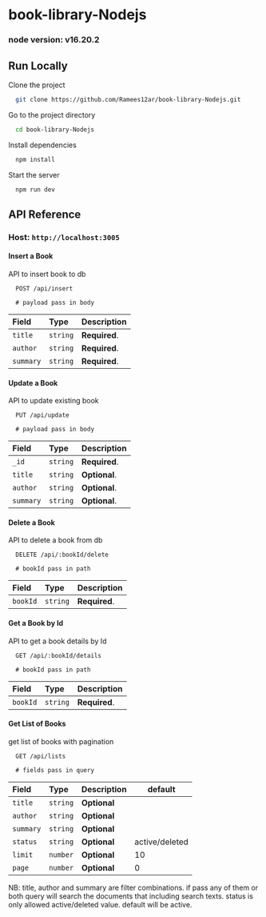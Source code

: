 # book-library-Nodejs

### node version:  v16.20.2
## Run Locally

Clone the project

```bash
  git clone https://github.com/Ramees12ar/book-library-Nodejs.git
```

Go to the project directory

```bash
  cd book-library-Nodejs
```

Install dependencies

```bash
  npm install
```

Start the server

```bash
  npm run dev
```

## API Reference

### Host: ```http://localhost:3005```

#### Insert a Book
API to insert book to db

```http
  POST /api/insert

  # payload pass in body
```

| Field | Type     | Description                |
| :-------- | :------- | :------------------------- |
| `title` | `string` | **Required**. |
| `author` | `string` | **Required**.|
| `summary` | `string` | **Required**.|

#### Update a Book
API to update existing book

```http
  PUT /api/update

  # payload pass in body
```
| Field | Type     | Description                |
| :-------- | :------- | :------------------------- |
| `_id` | `string` | **Required**. |
| `title` | `string` | **Optional**. |
| `author` | `string` | **Optional**.|
| `summary` | `string` | **Optional**.|

#### Delete a Book
API to delete a book from db

```http
  DELETE /api/:bookId/delete

  # bookId pass in path
```
| Field | Type     | Description                |
| :-------- | :------- | :------------------------- |
| `bookId` | `string` | **Required**.|

#### Get a Book by Id
API to get a book details by Id

```http
  GET /api/:bookId/details

  # bookId pass in path
```
| Field | Type     | Description                |
| :-------- | :------- | :------------------------- |
| `bookId` | `string` | **Required**.|

#### Get List of Books 
get list of books with pagination 

```http
  GET /api/lists

  # fields pass in query
```
| Field | Type     | Description| default |
| :-------- | :------- | :------------------------- |--------------|
| `title` | `string` | **Optional**||
| `author` | `string` | **Optional**||
| `summary` | `string` | **Optional**||
| `status` | `string` | **Optional**|active/deleted|
| `limit` | `number` | **Optional**|10|
| `page` | `number` | **Optional**|0|

NB: title, author and summary are filter combinations. if pass any of them or both query will search the documents that including search texts.
status is only allowed active/deleted value. default will be active.


